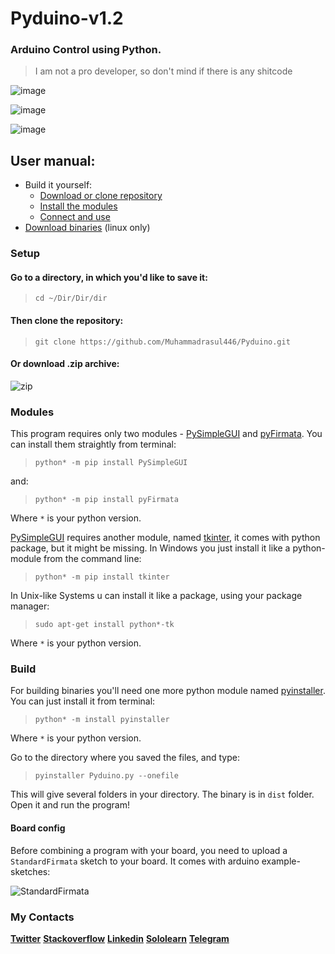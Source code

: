 # Pyduino-v1.2

### Arduino Control using Python.

> I am not a pro developer, so don't mind if there is any shitcode

![image](https://user-images.githubusercontent.com/64916997/81878227-ddfef100-95a0-11ea-89ff-57fc1a04abe9.png)

![image](https://user-images.githubusercontent.com/64916997/81878142-94160b00-95a0-11ea-9b6e-e060caeb3c48.png)

![image](https://user-images.githubusercontent.com/64916997/81878163-ae4fe900-95a0-11ea-9d0b-43a287c4bf2d.png)


## User manual:
* Build it yourself:
  * [Download or clone repository](#setup)
  * [Install the modules](#modules)
  * [Connect and use](#build)
* [Download binaries](https://github.com/Muhammadrasul446/Pyduino/releases/download/v1.2/Pyduino) (linux only)
### Setup

#### Go to a directory, in which you'd like to save it:
> `cd ~/Dir/Dir/dir`

#### Then clone the repository:
> `git clone https://github.com/Muhammadrasul446/Pyduino.git`

#### Or download .zip archive:
![zip](https://user-images.githubusercontent.com/64916997/81459886-62293100-91bb-11ea-8c42-8f355dc8c021.png)

### Modules

This program requires only two modules - [PySimpleGUI](https://pypi.org/project/PySimpleGUI/) and [pyFirmata](https://pypi.org/project/pyFirmata/). You can install them straightly from terminal:

> `python* -m pip install PySimpleGUI`

and:

> `python* -m pip install pyFirmata`

Where `*` is your python version.

[PySimpleGUI](https://pypi.org/project/PySimpleGUI/) requires another module, named [tkinter](https://wiki.python.org/moin/TkInter), it comes with python package, but it might be missing. In Windows you just install it like a python-module from the command line:

> `python* -m pip install tkinter`

In Unix-like Systems u can install it like a package, using your package manager:

> `sudo apt-get install python*-tk`

Where `*` is your python version.

### Build


For building binaries you'll need one more python module named [pyinstaller](https://pypi.org/project/PyInstaller/).
You can just install it from terminal:

> `python* -m install pyinstaller`

Where `*` is your python version.

Go to the directory where you saved the files, and type:

> `pyinstaller Pyduino.py --onefile`

This will give several folders in your directory. The binary is in `dist` folder. Open it and run the program!

#### Board config

Before combining a program with your board, you need to upload a `StandardFirmata` sketch to your board. It comes with arduino example-sketches:

![StandardFirmata](https://user-images.githubusercontent.com/64916997/81460364-60ad3800-91be-11ea-9ca0-b596d00c166e.png)


### My Contacts

**[Twitter](https://twitter.com/A_M_R_4_4_6)**
**[Stackoverflow](https://stackoverflow.com/users/13490404/muhammadrasul)**
**[Linkedin](https://www.linkedin.com/in/muhammadrasul-abdulhayev-6644821a9/)**
**[Sololearn](https://www.sololearn.com/Profile/13162535)**
**[Telegram](https://t.me/A_M_R_4_4_6)**
